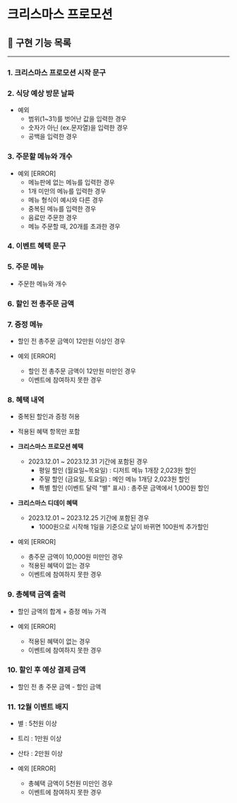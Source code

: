 # 크리스마스 프로모션

## 📍 구현 기능 목록

***

### **1. 크리스마스 프로모션 시작 문구**

### **2. 식당 예상 방문 날짜**

- 예외
  - 범위(1~31)를 벗어난 값을 입력한 경우
  - 숫자가 아닌 (ex.문자열)을 입력한 경우
  - 공백을 입력한 경우

### **3. 주문할 메뉴와 개수**

- 예외 [ERROR]
  - 메뉴판에 없는 메뉴를 입력한 경우
  - 1개 미만의 메뉴를 입력한 경우
  - 메뉴 형식이 예시와 다른 경우
  - 중복된 메뉴를 입력한 경우
  - 음료만 주문한 경우
  - 메뉴 주문할 때, 20개를 초과한 경우

### **4. 이벤트 혜택 문구**

### **5. 주문 메뉴**
- 주문한 메뉴와 개수

### **6. 할인 전 총주문 금액**

### **7. 증정 메뉴**
- 할인 전 총주문 금액이 12만원 이상인 경우


- 예외 [ERROR]
  - 할인 전 총주문 금액이 12만원 미만인 경우
  - 이벤트에 참여하지 못한 경우

### **8. 혜택 내역**
- 중복된 할인과 증정 허용
- 적용된 혜택 항목만 포함
- **크리스마스 프로모션 혜택**
  - 2023.12.01 ~ 2023.12.31 기간에 포함된 경우
    - 평일 할인 (월요일~목요일) : 디저트 메뉴 1개장 2,023원 할인
    - 주말 할인 (금요일, 토요일) : 메인 메뉴 1개당 2,023원 할인
    - 특별 할인 (이벤트 달력 "별" 표시) : 총주문 금액에서 1,000원 할인


- **크리스마스 디데이 혜택**
  - 2023.12.01 ~ 2023.12.25 기간에 포함된 경우
    - 1000원으로 시작해 1일을 기준으로 날이 바뀌면 100원씩 추가할인


- 예외 [ERROR]
  - 총주문 금액이 10,000원 미만인 경우
  - 적용된 혜택이 없는 경우
  - 이벤트에 참여하지 못한 경우

### **9. 총혜택 금액 출력**
- 할인 금액의 합계 + 증정 메뉴 가격


- 예외 [ERROR]
  - 적용된 혜택이 없는 경우
  - 이벤트에 참여하지 못한 경우

### **10. 할인 후 예상 결제 금액**
- 할인 전 총 주문 금액 - 할인 금액

### **11. 12월 이벤트 배지**
- 별 : 5천원 이상
- 트리 : 1만원 이상
- 산타 : 2만원 이상


- 예외 [ERROR]
  - 총혜택 금액이 5천원 미만인 경우
  - 이벤트에 참여하지 못한 경우
